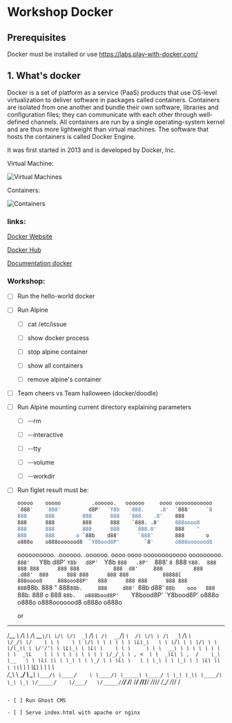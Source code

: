 # Workshop Docker

## Prerequisites

Docker must be installed or use https://labs.play-with-docker.com/

## 1. What's docker

Docker is a set of platform as a service (PaaS) products that use OS-level virtualization to deliver software in packages called containers.
Containers are isolated from one another and bundle their own software, libraries and configuration files; they can communicate with each other through well-defined channels.
All containers are run by a single operating-system kernel and are thus more lightweight than virtual machines.
The software that hosts the containers is called Docker Engine.

It was first started in 2013 and is developed by Docker, Inc.



Virtual Machine:

![Virtual Machines](https://www.docker.com/sites/default/files/d8/2018-11/docker-containerized-appliction-blue-border_2.png)

Containers:

![Containers](https://www.docker.com/sites/default/files/d8/2018-11/docker-containerized-appliction-blue-border_2.png)

### links:

[Docker Website](https://www.docker.com)

[Docker Hub](https://hub.docker.com/search?q=&type=image)

[Documentation docker](https://docs.docker.com/)

### Workshop:

- [ ] Run the hello-world docker

- [ ] Run Alpine
  
  - [ ] cat /etc/issue
  
  - [ ] show docker process
  
  - [ ] stop alpine container
  
  - [ ] show all containers
  
  - [ ] remove alpine's container

- [ ] Team cheers vs Team halloween (docker/doodle)

- [ ] Run Alpine mounting current directory explaining parameters
  
  - [ ] --rm
  
  - [ ] --interactive
  
  - [ ] --tty
  
  - [ ] --volume
  
  - [ ] --workdir

- [ ] Run figlet result must be:
  
  ```bash
  ooooo    ooooo          .oooooo.   oooooo     oooo oooooooooooo 
  `888'    `888'         d8P'  `Y8b   `888.     .8'  `888'     `8 
  888      888         888      888   `888.   .8'    888         
  888      888         888      888    `888. .8'     888oooo8    
  888      888         888      888     `888.8'      888    "    
  888      888       o `88b    d88'      `888'       888       o 
  o888o    o888ooooood8  `Y8bood8P'        `8'       o888ooooood8 
  ```

  oooooooooo.     .oooooo.     .oooooo.   oooo    oooo oooooooooooo ooooooooo.   
  `888'   `Y8b   d8P'  `Y8b   d8P'  `Y8b  `888   .8P'  `888'     `8 `888   `Y88. 
   888      888 888      888 888           888  d8'     888          888   .d88' 
   888      888 888      888 888           88888[       888oooo8     888ooo88P'  
   888      888 888      888 888           888`88b.     888    "     888`88b.    
   888     d88' `88b    d88' `88b    ooo   888  `88b.   888       o  888  `88b.  
  o888bood8P'    `Y8bood8P'   `Y8bood8P'  o888o  o888o o888ooooood8 o888o  o888o 

  or

---

  /\__  _\    /\ \     /\  __`\/\ \/\ \/\  _`\     /\  _`\ /\  __`\/\  _`\  /\ \/\ \ /\  _`\ /\  _`\     
  \/_/\ \/    \ \ \    \ \ \/\ \ \ \ \ \ \ \L\_\   \ \ \/\ \ \ \/\ \ \ \/\_\\ \ \/'/'\ \ \L\_\ \ \L\ \   
     \ \ \     \ \ \  __\ \ \ \ \ \ \ \ \ \  _\L    \ \ \ \ \ \ \ \ \ \ \/_/_\ \ , <  \ \  _\L\ \ ,  /   
      \_\ \__   \ \ \L\ \\ \ \_\ \ \ \_/ \ \ \L\ \   \ \ \_\ \ \ \_\ \ \ \L\ \\ \ \\`\ \ \ \L\ \ \ \\ \  
      /\_____\   \ \____/ \ \_____\ `\___/\ \____/    \ \____/\ \_____\ \____/ \ \_\ \_\\ \____/\ \_\ \_\
      \/_____/    \/___/   \/_____/`\/__/  \/___/      \/___/  \/_____/\/___/   \/_/\/_/ \/___/  \/_/\/ /

```

- [ ] Run Ghost CMS

- [ ] Serve index.html with apache or nginx
```
